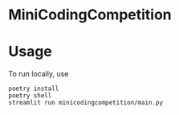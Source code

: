 # MiniCodingCompetition

# Usage

To run locally, use

```
poetry install
poetry shell
streamlit run minicodingcompetition/main.py
```
